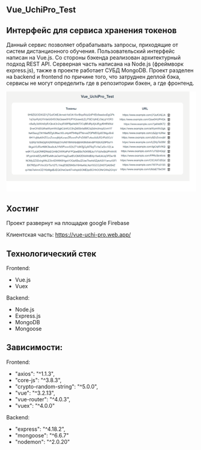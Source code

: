 ## Vue_UchiPro_Test

## Интерфейс для сервиса хранения токенов

Данный сервис позволяет обрабатывать запросы, приходящие от систем дистанционного обучения. Пользовательский интерфейс написан на Vue.js. Со стороны бэкенда 
реализован архитектурный подход REST API. Серверная часть написана на Node.js (фреймворк express.js), также в проекте работает СУБД MongoDB. Проект разделен на backend и frontend по причине того, что затруднен деплой бэка, сервисы не могут определить где в репозитории бэкен, а где фронтенд.

![](vue-app/public/screenshot.png)
## Хостинг

Проект развернут на площадке google Firebase

Клиентская часть: https://vue-uchi-pro.web.app/


## Технологический стек
Frontend:
- Vue.js
- Vuex

Backend:
- Node.js
- Express.js
- MongoDB
- Mongoose

## Зависимости:
Frontend: 
 - "axios": "^1.1.3",
 - "core-js": "^3.8.3",
 - "crypto-random-string": "^5.0.0",
 - "vue": "^3.2.13",
 - "vue-router": "^4.0.3",
 - "vuex": "^4.0.0"

 Backend: 
 - "express": "^4.18.2",
 - "mongoose": "^6.6.7"
 - "nodemon": "^2.0.20"
